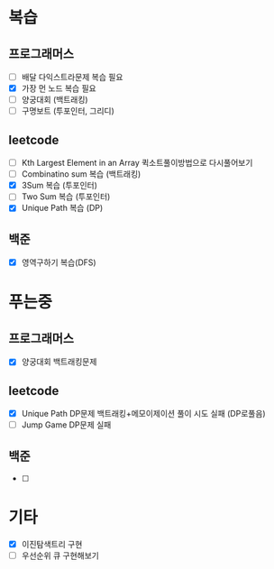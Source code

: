 # 복습

## 프로그래머스

- [ ] 배달 다익스트라문제 복습 필요
- [x] 가장 먼 노드 복습 필요
- [ ] 양궁대회 (백트래킹)
- [ ] 구명보트 (투포인터, 그리디)

## leetcode

- [ ] Kth Largest Element in an Array 퀵소트풀이방법으로 다시풀어보기
- [ ] Combinatino sum 복습 (백트래킹)
- [x] 3Sum 복습 (투포인터)
- [ ] Two Sum 복습 (투포인터)
- [x] Unique Path 복습 (DP)

## 백준

- [x] 영역구하기 복습(DFS)

# 푸는중

## 프로그래머스

- [x] 양궁대회 백트래킹문제

## leetcode

- [x] Unique Path DP문제 백트래킹+메모이제이션 풀이 시도 실패 (DP로풀음)
- [ ] Jump Game DP문제 실패

## 백준

- [ ]

# 기타

- [x] 이진탐색트리 구현
- [ ] 우선순위 큐 구현해보기
